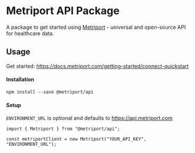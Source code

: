 # Metriport API Package

A package to get started using [Metriport](https://metriport.com/) - universal and open-source API for healthcare data.

## Usage

Get started: https://docs.metriport.com/getting-started/connect-quickstart

#### Installation

```
npm install --save @metriport/api
```

#### Setup

`ENVIRONMENT_URL` is optional and defaults to https://api.metriport.com

```
import { Metriport } from "@metriport/api";

const metriportClient = new Metriport("YOUR_API_KEY", "ENVIRONMENT_URL");
```
